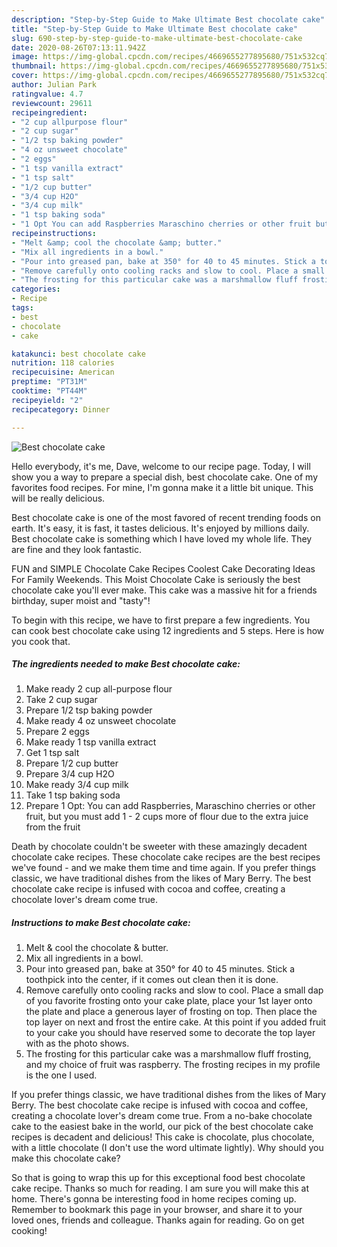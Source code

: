 ```yaml
---
description: "Step-by-Step Guide to Make Ultimate Best chocolate cake"
title: "Step-by-Step Guide to Make Ultimate Best chocolate cake"
slug: 690-step-by-step-guide-to-make-ultimate-best-chocolate-cake
date: 2020-08-26T07:13:11.942Z
image: https://img-global.cpcdn.com/recipes/4669655277895680/751x532cq70/best-chocolate-cake-recipe-main-photo.jpg
thumbnail: https://img-global.cpcdn.com/recipes/4669655277895680/751x532cq70/best-chocolate-cake-recipe-main-photo.jpg
cover: https://img-global.cpcdn.com/recipes/4669655277895680/751x532cq70/best-chocolate-cake-recipe-main-photo.jpg
author: Julian Park
ratingvalue: 4.7
reviewcount: 29611
recipeingredient:
- "2 cup allpurpose flour"
- "2 cup sugar"
- "1/2 tsp baking powder"
- "4 oz unsweet chocolate"
- "2 eggs"
- "1 tsp vanilla extract"
- "1 tsp salt"
- "1/2 cup butter"
- "3/4 cup H2O"
- "3/4 cup milk"
- "1 tsp baking soda"
- "1 Opt You can add Raspberries Maraschino cherries or other fruit but you must add 1  2 cups more of flour due to the extra juice from the fruit"
recipeinstructions:
- "Melt &amp; cool the chocolate &amp; butter."
- "Mix all ingredients in a bowl."
- "Pour into greased pan, bake at 350° for 40 to 45 minutes. Stick a toothpick into the center, if it comes out clean then it is done."
- "Remove carefully onto cooling racks and slow to cool. Place a small dap of you favorite frosting onto your cake plate, place your 1st layer onto the plate and place a generous layer of frosting on top. Then place the top layer on next and frost the entire cake. At this point if you added fruit to your cake you should have reserved some to decorate the top layer with as the photo shows."
- "The frosting for this particular cake was a marshmallow fluff frosting, and my choice of fruit was raspberry. The frosting recipes in my profile is the one I used."
categories:
- Recipe
tags:
- best
- chocolate
- cake

katakunci: best chocolate cake 
nutrition: 118 calories
recipecuisine: American
preptime: "PT31M"
cooktime: "PT44M"
recipeyield: "2"
recipecategory: Dinner

---
```



![Best chocolate cake](https://img-global.cpcdn.com/recipes/4669655277895680/751x532cq70/best-chocolate-cake-recipe-main-photo.jpg)

Hello everybody, it's me, Dave, welcome to our recipe page. Today, I will show you a way to prepare a special dish, best chocolate cake. One of my favorites food recipes. For mine, I'm gonna make it a little bit unique. This will be really delicious.

Best chocolate cake is one of the most favored of recent trending foods on earth. It's easy, it is fast, it tastes delicious. It's enjoyed by millions daily. Best chocolate cake is something which I have loved my whole life. They are fine and they look fantastic.

FUN and SIMPLE Chocolate Cake Recipes Coolest Cake Decorating Ideas For Family Weekends. This Moist Chocolate Cake is seriously the best chocolate cake you&#39;ll ever make. This cake was a massive hit for a friends birthday, super moist and &#34;tasty&#34;!


To begin with this recipe, we have to first prepare a few ingredients. You can cook best chocolate cake using 12 ingredients and 5 steps. Here is how you cook that.

<!--inarticleads1-->

##### The ingredients needed to make Best chocolate cake:

1. Make ready 2 cup all-purpose flour
1. Take 2 cup sugar
1. Prepare 1/2 tsp baking powder
1. Make ready 4 oz unsweet chocolate
1. Prepare 2 eggs
1. Make ready 1 tsp vanilla extract
1. Get 1 tsp salt
1. Prepare 1/2 cup butter
1. Prepare 3/4 cup H2O
1. Make ready 3/4 cup milk
1. Take 1 tsp baking soda
1. Prepare 1 Opt: You can add Raspberries, Maraschino cherries or other fruit, but you must add 1 - 2 cups more of flour due to the extra juice from the fruit


Death by chocolate couldn&#39;t be sweeter with these amazingly decadent chocolate cake recipes. These chocolate cake recipes are the best recipes we&#39;ve found - and we make them time and time again. If you prefer things classic, we have traditional dishes from the likes of Mary Berry. The best chocolate cake recipe is infused with cocoa and coffee, creating a chocolate lover&#39;s dream come true. 

<!--inarticleads2-->

##### Instructions to make Best chocolate cake:

1. Melt &amp; cool the chocolate &amp; butter.
1. Mix all ingredients in a bowl.
1. Pour into greased pan, bake at 350° for 40 to 45 minutes. Stick a toothpick into the center, if it comes out clean then it is done.
1. Remove carefully onto cooling racks and slow to cool. Place a small dap of you favorite frosting onto your cake plate, place your 1st layer onto the plate and place a generous layer of frosting on top. Then place the top layer on next and frost the entire cake. At this point if you added fruit to your cake you should have reserved some to decorate the top layer with as the photo shows.
1. The frosting for this particular cake was a marshmallow fluff frosting, and my choice of fruit was raspberry. The frosting recipes in my profile is the one I used.


If you prefer things classic, we have traditional dishes from the likes of Mary Berry. The best chocolate cake recipe is infused with cocoa and coffee, creating a chocolate lover&#39;s dream come true. From a no-bake chocolate cake to the easiest bake in the world, our pick of the best chocolate cake recipes is decadent and delicious! This cake is chocolate, plus chocolate, with a little chocolate (I don&#39;t use the word ultimate lightly). Why should you make this chocolate cake? 

So that is going to wrap this up for this exceptional food best chocolate cake recipe. Thanks so much for reading. I am sure you will make this at home. There's gonna be interesting food in home recipes coming up. Remember to bookmark this page in your browser, and share it to your loved ones, friends and colleague. Thanks again for reading. Go on get cooking!
